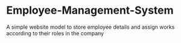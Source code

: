 # Employee-Management-System
A simple website model to store employee details and assign works according to their roles in the company
